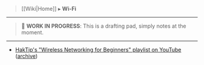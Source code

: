 > [[Wiki|Home]] ▸ **Wi-Fi**

* * *

> 📝 **WORK IN PROGRESS**: This is a drafting pad, simply notes at the moment. 

* * *

* [HakTip's "Wireless Networking for Beginners" playlist on YouTube](https://www.youtube.com/playlist?list=PLW5y1tjAOzI0RhAkn_rWmq6iH0rRsWcHJ) ([archive](https://archive.org/details/haktip))